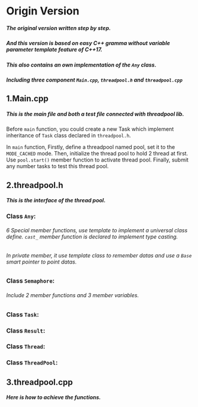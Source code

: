 # Origin Version

##### The original version written step by step.
##### And this version is based on easy C++ gramma without variable parameter template feature of C++17. 
##### This also contains an own implementation of the `Any` class.
##### Including three component `Main.cpp`, `threadpool.h` and `threadpool.cpp`


## 1.Main.cpp
##### This is the main file and both a test file connected with threadpool lib.

Before `main` function, you could create a new Task which implement inheritance of `Task` class declared in `threadpool.h`.


In `main` function, Firstly, define a threadpool named pool, set it to the `MODE_CACHED` mode. Then, initialize the thread pool to hold 2 thread at first. Use `pool.start()` member function to activate thread pool. Finally, submit any number tasks to test this thread pool. 


## 2.threadpool.h
##### This is the interface of the thread pool.

### Class `Any`:
###### 6 Special member functions, use template to implement a universal class define. `cast_` member function is declared to implement type casting. 
###### In private member, it use template class to remember datas and use a `Base` smart pointer to point datas.

### Class `Semaphore`:
###### Include 2 member functions and 3 member variables.


### Class `Task`:


### Class `Result`:


### Class `Thread`:


### Class `ThreadPool`:

        



## 3.threadpool.cpp
##### Here is how to achieve the functions.